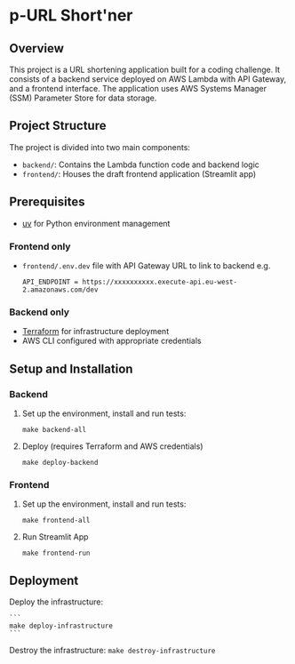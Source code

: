# p-URL Short'ner

## Overview

This project is a URL shortening application built for a coding challenge. It consists of a backend service deployed on AWS Lambda with API Gateway, and a frontend interface. The application uses AWS Systems Manager (SSM) Parameter Store for data storage.

## Project Structure

The project is divided into two main components:

- `backend/`: Contains the Lambda function code and backend logic
- `frontend/`: Houses the draft frontend application (Streamlit app)

## Prerequisites

- [uv](https://github.com/astral-sh/uv) for Python environment management

### Frontend only

- `frontend/.env.dev` file with API Gateway URL to link to backend e.g.

    ```
    API_ENDPOINT = https://xxxxxxxxxx.execute-api.eu-west-2.amazonaws.com/dev
    ```

### Backend only
- [Terraform](https://www.terraform.io/) for infrastructure deployment
- AWS CLI configured with appropriate credentials

## Setup and Installation

### Backend

1. Set up the environment, install and run tests:
    ```
    make backend-all
    ```

2. Deploy (requires Terraform and AWS credentials)
    ```
    make deploy-backend
    ```

### Frontend

1. Set up the environment, install and run tests:
    ```
    make frontend-all
    ```

2. Run Streamlit App
    ```
    make frontend-run
    ```

## Deployment


Deploy the infrastructure:

    ```
    make deploy-infrastructure
    ```

Destroy the infrastructure:
    ```
    make destroy-infrastructure
    ```
